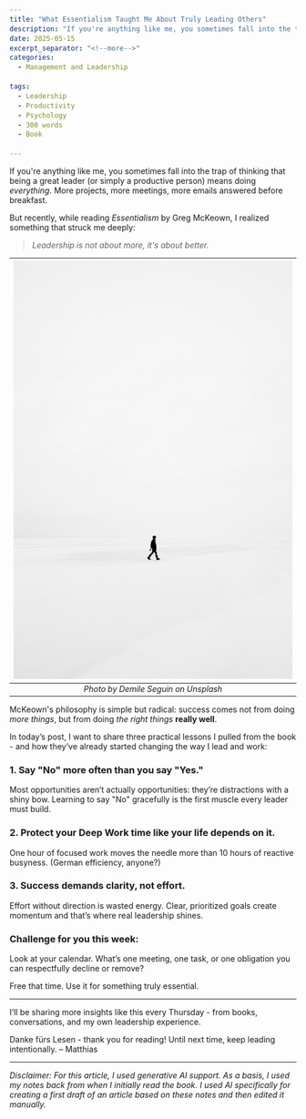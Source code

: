 ```yaml
---
title: "What Essentialism Taught Me About Truly Leading Others"
description: "If you're anything like me, you sometimes fall into the trap of thinking that being a great leader (or simply a productive person) means doing *everything*. More projects, more meetings, more emails answered before breakfast. But recently, while reading Essentialism by Greg McKeown, I realized something that struck me deeply: Leadership is not about more, it's about better."
date: 2025-05-15
excerpt_separator: "<!--more-->"
categories:
  - Management and Leadership

tags:
  - Leadership
  - Productivity
  - Psychology
  - 300 words
  - Book

---
```


If you're anything like me, you sometimes fall into the trap of thinking that being a great leader (or simply a productive person) means doing *everything*. More projects, more meetings, more emails answered before breakfast.

But recently, while reading *Essentialism* by Greg McKeown, I realized something that struck me deeply:

> *Leadership is not about more, it's about better.*
> 


| ![image](/assets/images/emile-seguin-minimal-unsplash.jpg) |
|:--:|
| *Photo by Demile Seguin on Unsplash* |

McKeown's philosophy is simple but radical: success comes not from doing *more things*, but from doing *the right things* **really well**.

In today’s post, I want to share three practical lessons I pulled from the book - and how they’ve already started changing the way I lead and work:

### **1. Say "No" more often than you say "Yes."**

Most opportunities aren’t actually opportunities: they’re distractions with a shiny bow. Learning to say "No" gracefully is the first muscle every leader must build.

### **2. Protect your Deep Work time like your life depends on it.**

One hour of focused work moves the needle more than 10 hours of reactive busyness. (German efficiency, anyone?)

### **3. Success demands clarity, not effort.**

Effort without direction is wasted energy. Clear, prioritized goals create momentum and that’s where real leadership shines.

### **Challenge for you this week:**

Look at your calendar. What’s one meeting, one task, or one obligation you can respectfully decline or remove?

Free that time. Use it for something truly essential.

---

I’ll be sharing more insights like this every Thursday - from books, conversations, and my own leadership experience.

Danke fürs Lesen - thank you for reading!
Until next time, keep leading intentionally.
– Matthias

---

*Disclaimer: For this article, I used generative AI support. As a basis, I used my notes back from when I initially read the book. I used AI specifically for creating a first draft of an article based on these notes and then edited it manually.*